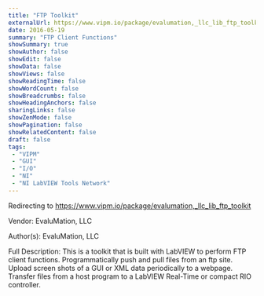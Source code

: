```yaml
---
title: "FTP Toolkit"
externalUrl: https://www.vipm.io/package/evalumation,_llc_lib_ftp_toolkit
date: 2016-05-19
summary: "FTP Client Functions"
showSummary: true
showAuthor: false
showEdit: false
showData: false
showViews: false
showReadingTime: false
showWordCount: false
showBreadcrumbs: false
showHeadingAnchors: false
sharingLinks: false
showZenMode: false
showPagination: false
showRelatedContent: false
draft: false
tags:
 - "VIPM"
 - "GUI"
 - "I/O"
 - "NI"
 - "NI LabVIEW Tools Network"
---
```


Redirecting to https://www.vipm.io/package/evalumation,_llc_lib_ftp_toolkit

Vendor: EvaluMation, LLC

Author(s): EvaluMation, LLC
 
Full Description:
This is a toolkit that is built with LabVIEW to perform FTP client functions. Programmatically push and pull files from an ftp site.  Upload screen shots of a GUI or XML data periodically to a webpage.  Transfer files from a host program to a LabVIEW Real-Time or compact RIO controller.